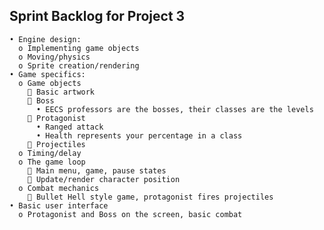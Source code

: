 ## Sprint Backlog for Project 3

    • Engine design:
      o Implementing game objects
      o Moving/physics
      o Sprite creation/rendering
    • Game specifics:
      o Game objects
         Basic artwork
         Boss
          • EECS professors are the bosses, their classes are the levels
         Protagonist 
          • Ranged attack
          • Health represents your percentage in a class
         Projectiles
      o Timing/delay
      o The game loop
         Main menu, game, pause states
         Update/render character position
      o Combat mechanics
         Bullet Hell style game, protagonist fires projectiles
    • Basic user interface
      o Protagonist and Boss on the screen, basic combat
